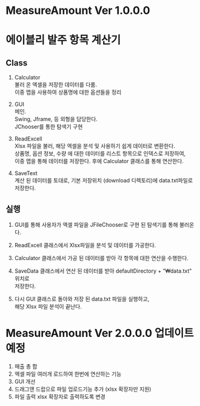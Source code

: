 # MeasureAmount Ver 1.0.0.0

# 에이블리 발주 항목 계산기  

## Class   
1. Calculator  
불러 온 엑셀을 저장한 데이터를 다룸.  
이중 맵을 사용하여 상품명에 대한 옵션들을 정리   

2. GUI   
메인.  
Swing, Jframe,  등 외형을 담당한다.  
JChooser를 통한 탐색기 구현

3. ReadExcell  
Xlsx 파일을 불러, 해당 엑셀을 분석 및 사용하기 쉽게 데이터로 변환한다.  
상품명, 옵션 정보, 수량 에 대한 데이터를 리스트 항목으로 인덱스로 저장하여,  
이중 맵을 통해 데이터를 저장한다. 후에 Calculator 클래스를 통해 연산한다.  

4. SaveText  
계산 된 데이터를 토대로, 기본 저장위치 (download 디렉토리)에 data.txt파일로 
저장한다.


## 실행  
1. GUI를 통해 사용자가 엑셀 파일을 JFileChooser로 구현 된 탐색기를 통해
불러온다.   

2. ReadExcell 클래스에서 Xlsx파일을 분석 및 데이터를 가공한다.  

3. Calculator 클래스에서 가공 된 데이터를 받아 각 항목에 대한 연산을 수행한다.  

4. SaveData 클래스에서 연산 된 데이터를 받아 defaultDirectory + "₩data.txt" 위치로   
저장한다.

5. 다시 GUI 클래스로 돌아와 저장 된 data.txt 파일을 실행하고,  
해당 Xlsx 파일 분석이 끝난다.


# MeasureAmount Ver 2.0.0.0 업데이트 예정
  1. 매출 총 합
  2. 엑셀 파일 여러개 로드하여 한번에 연산하는 기능
  3. GUI 개선
  4. 드래그앤 드랍으로 파일 업로드기능 추가 (xlsx 확장자만 지원)
  5. 파일 출력 xlsx 확장자로 출력하도록 변경
